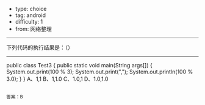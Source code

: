 - type: choice
- tag: android
- difficulty:  1
- from: 网络整理

--------

下列代码的执行结果是：（）

---------

public class Test3 {
	public static void main(String args[]) {
		System.out.print(100 % 3);
		System.out.print(",");
		System.out.println(100 % 3.0);
	}
}
A、1,1
B、1,1.0
C、1.0,1
D、1.0,1.0
```

答案：B

